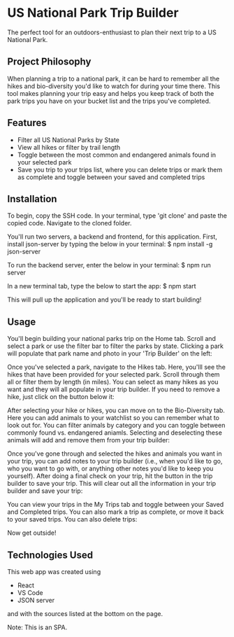 # US National Park Trip Builder

The perfect tool for an outdoors-enthusiast to plan their next trip to a US National Park. 

## Project Philosophy

When planning a trip to a national park, it can be hard to remember all the hikes and bio-diversity you'd like to watch for during your time there. This tool makes planning your trip easy and helps you keep track of both the park trips you have on your bucket list and the trips you've completed. 

## Features

- Filter all US National Parks by State
- View all hikes or filter by trail length
- Toggle between the most common and endangered animals found in your selected park 
- Save you trip to your trips list, where you can delete trips or mark them as complete and toggle between your saved and completed trips 

## Installation

To begin, copy the SSH code. In your terminal, type 'git clone' and paste the copied code. Navigate to the cloned folder. 

You'll run two servers, a backend and frontend, for this application. First, install json-server by typing the below in your terminal: 
$ npm install -g json-server

To run the backend server, enter the below in your terminal:
$ npm run server

In a new terminal tab, type the below to start the app:
$ npm start

This will pull up the application and you'll be ready to start building!


## Usage

You'll begin building your national parks trip on the Home tab. Scroll and select a park or use the filter bar to filter the parks by state. Clicking a park will populate that park name and photo in your 'Trip Builder' on the left:





Once you've selected a park, navigate to the Hikes tab. Here, you'lll see the hikes that have been provided for your selected park. Scroll through them all or filter them by length (in miles). You can select as many hikes as you want and they will all populate in your trip builder. If you need to remove a hike, just click on the button below it:



After selecting your hike or hikes, you can move on to the Bio-Diversity tab. Here you can add animals to your watchlist so you can remember what to look out for. You can filter animals by category and you can toggle between commonly found vs. endangered aniamls. Selecting and deselecting these animals will add and remove them from your trip builder:


Once you've gone through and selected the hikes and animals you want in your trip, you can add notes to your trip builder (i.e., when you'd like to go, who you want to go with, or anything other notes you'd like to keep you yourself). After doing a final check on your trip, hit the button in the trip builder to save your trip. This will clear out all the information in your trip builder and save your trip: 



You can view your trips in the My Trips tab and toggle between your Saved and Completed trips. You can also mark a trip as complete, or move it back to your saved trips. You can also delete trips:



Now get outside! 

## Technologies Used

This web app was created using
- React
- VS Code
- JSON server

and with the sources listed at the bottom on the page. 

Note: This is an SPA. 


